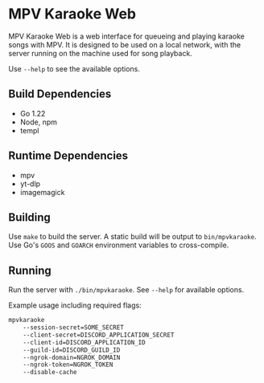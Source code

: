 # MPV Karaoke Web

MPV Karaoke Web is a web interface for queueing and playing karaoke songs with MPV. It is designed to be used on a local network, with the server running on the machine used for song
playback.

Use `--help` to see the available options.

## Build Dependencies
- Go 1.22
- Node, npm
- templ

## Runtime Dependencies
- mpv
- yt-dlp
- imagemagick

## Building
Use `make` to build the server. A static build will be output to `bin/mpvkaraoke`. Use Go's `GOOS` and `GOARCH` environment variables to cross-compile.

## Running
Run the server with `./bin/mpvkaraoke`. See `--help` for available options.

Example usage including required flags:
```sh
mpvkaraoke
    --session-secret=SOME_SECRET
    --client-secret=DISCORD_APPLICATION_SECRET
    --client-id=DISCORD_APPLICATION_ID
    --guild-id=DISCORD_GUILD_ID
    --ngrok-domain=NGROK_DOMAIN
    --ngrok-token=NGROK_TOKEN
    --disable-cache
```